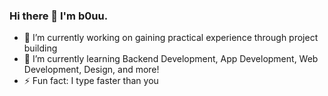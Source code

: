 ### Hi there 👋 I'm b0uu.

- 🔭 I’m currently working on gaining practical experience through project building
- 🌱 I’m currently learning Backend Development, App Development, Web Development, Design, and more!
- ⚡ Fun fact: I type faster than you

<!--
**b0uu/b0uu** is a ✨ _special_ ✨ repository because its `README.md` (this file) appears on your GitHub profile.

Here are some ideas to get you started:

- 🔭 I’m currently working on ...
- 🌱 I’m currently learning ...
- 👯 I’m looking to collaborate on ...
- 🤔 I’m looking for help with ...
- 💬 Ask me about ...
- 📫 How to reach me: ...
- 😄 Pronouns: ...
- ⚡ Fun fact: ...
-->
